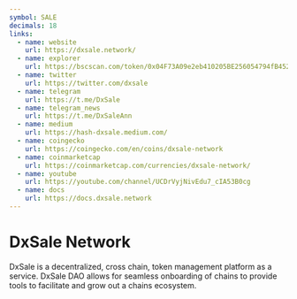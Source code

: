 ```yaml
---
symbol: SALE
decimals: 18
links:
  - name: website
    url: https://dxsale.network/
  - name: explorer
    url: https://bscscan.com/token/0x04F73A09e2eb410205BE256054794fB452f0D245
  - name: twitter
    url: https://twitter.com/dxsale
  - name: telegram
    url: https://t.me/DxSale
  - name: telegram_news
    url: https://t.me/DxSaleAnn
  - name: medium
    url: https://hash-dxsale.medium.com/
  - name: coingecko
    url: https://coingecko.com/en/coins/dxsale-network
  - name: coinmarketcap
    url: https://coinmarketcap.com/currencies/dxsale-network/
  - name: youtube
    url: https://youtube.com/channel/UCDrVyjNivEdu7_cIA53B0cg
  - name: docs
    url: https://docs.dxsale.network
---
```


# DxSale Network

DxSale is a decentralized, cross chain, token management platform as a service. DxSale DAO allows for seamless onboarding of chains to provide tools to facilitate and grow out a chains ecosystem.
